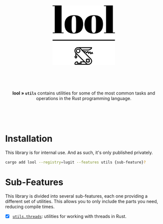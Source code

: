 <p align="center"><img src="../../.github/img/logo-utils.svg" width="200"></p>

<br>
<br>
<br>

<p align="center">
<b>lool » <code>utils</code></b> contains utilities for some of the most common tasks and operations in the Rust programming language.
</p>


<br>
<br>
<br>

# Installation

This library is for internal use. And as such, it's only published privately. 

```bash
cargo add lool --registry=lugit --features utils {sub-feature}?
```

# Sub-Features

This library is divided into several sub-features, each one providing a different set of utilities. This allows you to only include the parts you need, reducing compile times.

- [x] [`utils.threads`](./threads): utilities for working with threads in Rust.

<!-- TODO -->